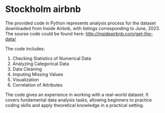# Stockholm airbnb

The provided code in Python represents analysis process for the dataset downloaded from Inside Airbnb, with listings corresponding to June, 2023. The sourse code could be found here: http://insideairbnb.com/get-the-data/

The code includes:

1. Checking Statistics of Numerical Data
2. Analyzing Categorical Data
3. Data Cleaning
4. Imputing Missing Values
5. Visualization
6. Correlation of Attributes

The code gives an experience in working with a real-world dataset. It covers fundamental data analysis tasks, allowing beginners to practice coding skills and apply theoretical knowledge in a practical setting.
